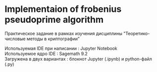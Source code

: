 # Implementaion of frobenius pseudoprime algorithm

Практическое задание в рамках изучения дисциплины "Теоретико-числовые методы в криптографии"

Используемая IDE при написании : Jupyter Notebook\
Используемое ядро IDE : Sagemath 9.2\
Загружена в двух вариантах : блокнот Jupyter (.ipynb) и python-файл (.py)
